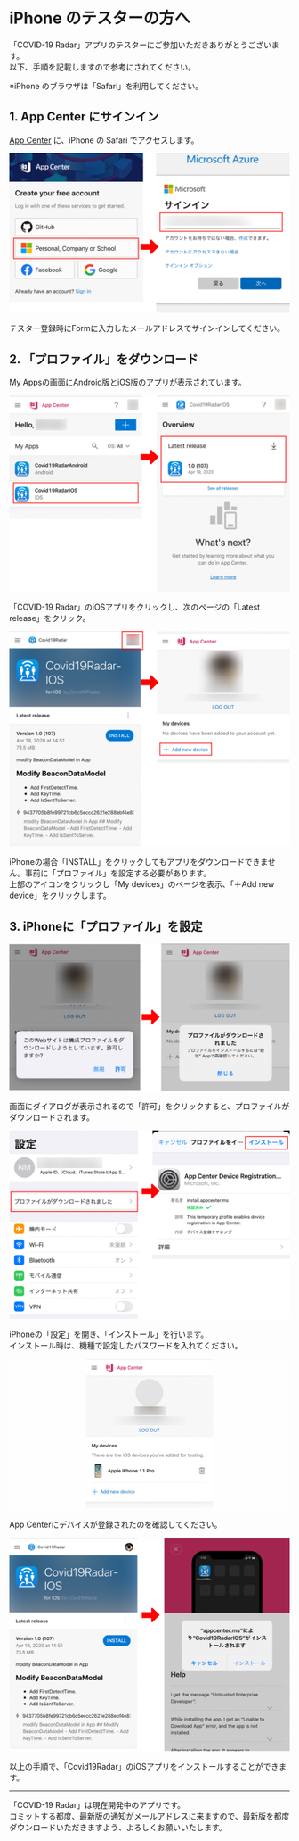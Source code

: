 # iPhone のテスターの方へ

「COVID-19 Radar」アプリのテスターにご参加いただきありがとうございます。  
以下、手順を記載しますので参考にされてください。

※iPhone のブラウザは「Safari」を利用してください。

## 1. App Center にサインイン

[App Center](http://apppcenter.ms/sign-in/) に、iPhone の Safari でアクセスします。

![App Centerにサインイン](../.attachments/001-b599dd92-5ae8-4cfe-afcd-39dab6961620.jpg)

テスター登録時にFormに入力したメールアドレスでサインインしてください。

## 2. 「プロファイル」をダウンロード

My Appsの画面にAndroid版とiOS版のアプリが表示されています。

![iOSアプリをクリック](../.attachments/002-c0bd6cac-6123-45bc-9889-ce088d42d301.jpg)

「COVID-19 Radar」のiOSアプリをクリックし、次のページの「Latest release」をクリック。

![My dexicesの登録](../.attachments/003-77b8ea07-d4db-46b6-8b04-e95a4c4afe46.jpg)

iPhoneの場合「INSTALL」をクリックしてもアプリをダウンロードできません。事前に「プロファイル」を設定する必要があります。  
上部のアイコンをクリックし「My devices」のページを表示、「＋Add new device」をクリックします。

## 3. iPhoneに「プロファイル」を設定

![プロファイルの設定](../.attachments/004-420d3962-cbbf-49c3-9292-12f7bd9e5416.jpg)

画面にダイアログが表示されるので「許可」をクリックすると、プロファイルがダウンロードされます。

![iPhoneの「設定」](../.attachments/005-a7e4d71b-da91-452b-9280-65393677e755.jpg)

iPhoneの「設定」を開き、「インストール」を行います。  
インストール時は、機種で設定したパスワードを入れてください。

![App Centerにデバイスの登録が完了](../.attachments/006-1acdcd85-ddc3-42c5-b45e-0d3b36ed573a.jpg)

App Centerにデバイスが登録されたのを確認してください。  

![iOSアプリをインストール](../.attachments/007-a2a39a61-b25b-4a95-843e-2319df02b5e3.jpg)

以上の手順で、「Covid19Radar」のiOSアプリをインストールすることができます。

-----

「COVID-19 Radar」は現在開発中のアプリです。  
コミットする都度、最新版の通知がメールアドレスに来ますので、最新版を都度ダウンロードいただきますよう、よろしくお願いいたします。